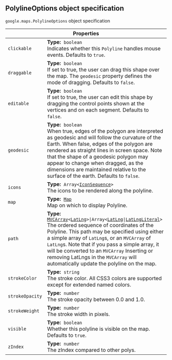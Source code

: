<h2 id="PolylineOptions"> PolylineOptions object specification </h2><p>
<code><span itemprop="path">google.maps</span>.<span itemprop="name">PolylineOptions</span></code>
object specification
</p><div class="devsite-table-wrapper"><table class="properties responsive" summary="record PolylineOptions - Properties">
<thead>
<tr><th colspan="2">Properties</th>
</tr></thead>
<tbody>
<tr>
<td><code><span>clickable</span></code></td>
<td><div><strong>Type:</strong>&nbsp; <code>boolean</code></div>
<div class="desc">Indicates whether this <code>Polyline</code> handles mouse events. Defaults to <code>true</code>.</div></td>
</tr>
<tr>
<td><code><span>draggable</span></code></td>
<td><div><strong>Type:</strong>&nbsp; <code>boolean</code></div>
<div class="desc">If set to true, the user can drag this shape over the map. The <code>geodesic</code> property defines the mode of dragging. Defaults to <code>false</code>.</div></td>
</tr>
<tr>
<td><code><span>editable</span></code></td>
<td><div><strong>Type:</strong>&nbsp; <code>boolean</code></div>
<div class="desc">If set to true, the user can edit this shape by dragging the control points shown at the vertices and on each segment. Defaults to <code>false</code>.</div></td>
</tr>
<tr>
<td><code><span>geodesic</span></code></td>
<td><div><strong>Type:</strong>&nbsp; <code>boolean</code></div>
<div class="desc">When true, edges of the polygon are interpreted as geodesic and will follow the curvature of the Earth. When false, edges of the polygon are rendered as straight lines in screen space. Note that the shape of a geodesic polygon may appear to change when dragged, as the dimensions are maintained relative to the surface of the earth. Defaults to <code>false</code>.</div></td>
</tr>
<tr>
<td><code><span>icons</span></code></td>
<td><div><strong>Type:</strong>&nbsp; <code>Array&lt;<a href="https://github.com/amenadiel/google-maps-documentation/blob/master/docs/IconSequence.md">IconSequence</a>&gt;</code></div>
<div class="desc">The icons to be rendered along the polyline.</div></td>
</tr>
<tr>
<td><code><span>map</span></code></td>
<td><div><strong>Type:</strong>&nbsp; <code><a href="https://github.com/amenadiel/google-maps-documentation/blob/master/docs/Map.md">Map</a></code></div>
<div class="desc">Map on which to display Polyline.</div></td>
</tr>
<tr>
<td><code><span>path</span></code></td>
<td><div><strong>Type:</strong>&nbsp; <code><a href="https://github.com/amenadiel/google-maps-documentation/blob/master/docs/MVCArray.md">MVCArray</a>&lt;<a href="https://github.com/amenadiel/google-maps-documentation/blob/master/docs/LatLng.md">LatLng</a>&gt;|Array&lt;<a href="https://github.com/amenadiel/google-maps-documentation/blob/master/docs/LatLng.md">LatLng</a>|<a href="https://github.com/amenadiel/google-maps-documentation/blob/master/docs/LatLngLiteral.md">LatLngLiteral</a>&gt;</code></div>
<div class="desc">The ordered sequence of coordinates of the Polyline. This path may be specified using either a simple array of <code>LatLng</code>s, or an <code>MVCArray</code> of <code>LatLng</code>s. Note that if you pass a simple array, it will be converted to an <code>MVCArray</code> Inserting or removing LatLngs in the <code>MVCArray</code> will automatically update the polyline on the map.</div></td>
</tr>
<tr>
<td><code><span>strokeColor</span></code></td>
<td><div><strong>Type:</strong>&nbsp; <code>string</code></div>
<div class="desc">The stroke color. All CSS3 colors are supported except for extended named colors.</div></td>
</tr>
<tr>
<td><code><span>strokeOpacity</span></code></td>
<td><div><strong>Type:</strong>&nbsp; <code>number</code></div>
<div class="desc">The stroke opacity between 0.0 and 1.0.</div></td>
</tr>
<tr>
<td><code><span>strokeWeight</span></code></td>
<td><div><strong>Type:</strong>&nbsp; <code>number</code></div>
<div class="desc">The stroke width in pixels.</div></td>
</tr>
<tr>
<td><code><span>visible</span></code></td>
<td><div><strong>Type:</strong>&nbsp; <code>boolean</code></div>
<div class="desc">Whether this polyline is visible on the map. Defaults to <code>true</code>.</div></td>
</tr>
<tr>
<td><code><span>zIndex</span></code></td>
<td><div><strong>Type:</strong>&nbsp; <code>number</code></div>
<div class="desc">The zIndex compared to other polys.</div></td>
</tr>
</tbody>
</table></div>